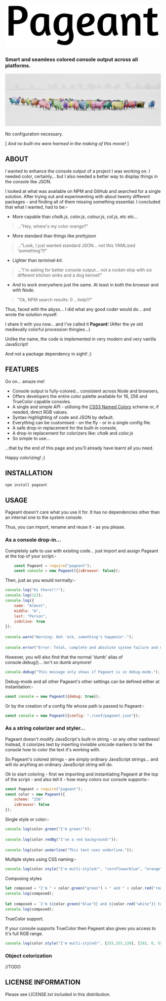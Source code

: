 ![PAGEANT](/docs/img/pageant_logo.png)

### Smart and seamless colored console output across all platforms.

![Smart sheep?](/docs/img/sheep_1024.png)

No configuration necessary.

[ *And no built-ins were harmed in the making of this movie!* ]

## ABOUT

I wanted to enhance the console output of a project I was working on.  I needed color, certainly... but I also needed a better way to display things in the console like JSON.

I looked at what was available on NPM and GitHub and searched for a single solution.  After trying out and experimenting with about twenty different packages - and finding all of them missing something essential.  I concluded that what I wanted, had to be:-

* More capable than *chalk.js*, *color.js*, *colour.js*, *col.js*, etc etc...
> ..."Hey, where's my color orange?"
* More standard than things like *prettyjson*
> ..."Look, I just wanted standard JSON... not this YAMLized 'something'!!!"
* Lighter than *terminal-kit*.
> ..."I'm asking for better console output... not a rocket-ship with six different kitchen sinks and a dog kennel!"
* And to work everywhere just the same.  At least in both the browser and with Node.
> "Ok, NPM search results: 0  ...help!!!"

Thus, faced with the abyss... I did what any good coder would do... and wrote the solution myself.  

I share it with you now... and I've called it **Pageant**!  (After the ye old medievally colorful procession thingies...)  

Unlike the name, the code is implemented in very modern and very vanilla JavaScript!  

And not a package dependency in sight! ;)
  

## FEATURES

Go on... amaze me!

* Console output is fully-colored... consistent across Node and browsers,
* Offers developers the entire color palette available for 16, 256 and TrueColor capable consoles.
* A single and simple API - utilising the [CSS3 Named Colors](https://www.w3.org/TR/css-color-4/#named-colors) scheme or, if needed, direct RGB values. 
* Syntax-highlighting of code and JSON by default.
* Everything can be customised - on the fly - or in a single config file.
* A safe drop-in replacement for the built-in console,
* A drop-in replacement for colorizers like: *chalk* and *color.js* 
* So simple to use... 

...that by the end of this page and you'll already have learnt all you need.

Happy colorizing! ;)


## INSTALLATION

    npm install pageant

## USAGE

Pageant doesn't care what you use it for.  It has no dependencies other than an internal one to the system console.

Thus, you can import, rename and reuse it - as you please.

### As a console drop-in...

Completely safe to use with existing code... just import and assign Pageant at the top of your script:-
                        
```javascript
    const Pageant = require("pageant");
    const console = new Pageant({isBrowser: false});
```
Then, just as you would normally:-

```javascript
console.log("Hi there!!!");
console.log(123);
console.log({
    name: "Almost",
    middle: "A",
    last: "Person",
    isOnline: true
});

console.warn("Warning: Ooh 'eck, something's happenin'.");

console.error("Error: Total, complete and absolute system failure and melt-down! Exit is advised.");
```    

However, you will also find that the normal 'dumb' alias of console.debug()... isn't so dumb anymore!

```javascript
console.debug("This message only shows if Pageant is in debug-mode.");
```

Debug-mode and all other Pageant's other settings can be defined either at instantiation:-

```javascript
const console = new Pageant({debug: true});
```    

Or by the creation of a config file whose path is passed to Pageant:-

```javascript
const console = new Pageant({config: "./conf/pageant.json"});
```    

### As a string colorizer and styler...

Pageant doesn't modify JavaScript's built-in string - or any other nastiness!  Instead, it colorizes text by inserting invisible unicode markers to tell the console how to color the text it's working with.

So Pageant's colored strings - are simply ordinary JavaScript strings... and will do anything an ordinary JavaScript string will do.

Ok to start coloring - first we importing and instantiating Pageant at the top of the script - and also tell it - how many colors our console supports:-

```javascript
const Pageant = require("pageant");
const color = new Pageant({
    scheme: "256"
    isBrowser: false
});
```                        

Single style or color:-

```javascript
console.log(color.green("I'm green!"));

console.log(color.redBg("I've a red background!"));

console.log(color.underline("This text uses underline."));
```

Multiple styles using CSS naming:-

```javascript
console.log(color.style("I'm multi-styled!", "cornflowerblue", "orange", "italic"));
```
Composing styles

```javascript
let composed = "I'm " + color.green("green") + " and " + color.red("red") + " together.";
console.log(composed);

let composed = `I'm ${color.green("blue")} and ${color.red("white")} together.`;
console.log(composed);
```

TrueColor support.
    
If your console supports TrueColor then Pageant also gives you access to it's full RGB range.

```javascript
console.log(color.style("I'm multi-styled!", [255,255,128], [192, 0, 55], "italic"));
```

    
### Object colorization

//TODO

## LICENSE INFORMATION
 
 Please see LICENSE.txt included in this distribution.
 

